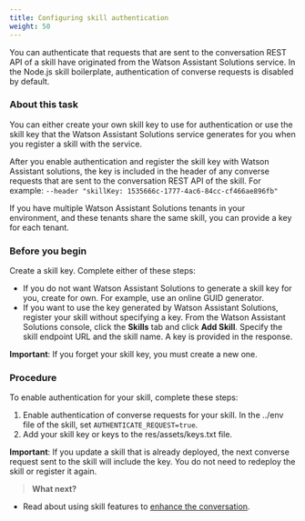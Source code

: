 ```yaml
---
title: Configuring skill authentication
weight: 50
---
```

You can authenticate that requests that are sent to the conversation REST API of a skill have originated from the Watson Assistant Solutions service.  In the Node.js skill boilerplate, authentication of converse requests is disabled by default.

### About this task
You can either create your own skill key to use for authentication or use the skill key that the Watson Assistant Solutions service generates for you when you register a skill with the service.

After you enable authentication and register the skill key with Watson Assistant solutions, the key is included in the header of any converse requests that are sent to the conversation REST API of the skill.  For example:
`--header "skillKey: 1535666c-1777-4ac6-84cc-cf466ae896fb"`

If you have multiple Watson Assistant Solutions tenants in your environment, and these tenants share the same skill, you can provide a key for each tenant.

### Before you begin
Create a skill key.  Complete either of these steps:
- If you do not want Watson Assistant Solutions to generate a skill key for you, create for own. For example, use an online GUID generator.
- If you want to use the key generated by Watson Assistant Solutions, register your skill without specifying a key. From the Watson Assistant Solutions console, click the **Skills** tab and click **Add Skill**.  Specify the skill endpoint URL and the skill name. A key is provided in the response.

**Important**:  If you forget your skill key, you must create a new one.

### Procedure
To enable authentication for your skill, complete these steps:
1. Enable authentication of converse requests for your skill.  In the ../env file of the skill, set `AUTHENTICATE_REQUEST=true`.
2. Add your skill key or keys to the res/assets/keys.txt file.

**Important**:  If you update a skill that is already deployed, the next converse request sent to the skill will include the key.  You do not need to redeploy the skill or register it again.

> **What next?**
- Read about using skill features to [enhance the conversation]({{site.baseurl}}/skill/skill_features).
